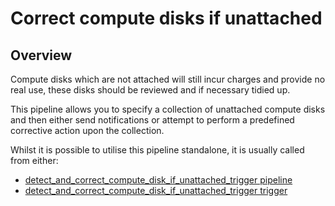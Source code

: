 # Correct compute disks if unattached

## Overview

Compute disks which are not attached will still incur charges and provide no real use, these disks should be reviewed and if necessary tidied up.

This pipeline allows you to specify a collection of unattached compute disks and then either send notifications or attempt to perform a predefined corrective action upon the collection.

Whilst it is possible to utilise this pipeline standalone, it is usually called from either:
- [detect_and_correct_compute_disk_if_unattached_trigger pipeline](https://hub.flowpipe.io/mods/turbot/aws_thrifty/pipelines/aws_thrifty.pipeline.detect_and_correct_compute_disk_if_unattached_trigger)
- [detect_and_correct_compute_disk_if_unattached_trigger trigger](https://hub.flowpipe.io/mods/turbot/aws_thrifty/triggers/aws_thrifty.trigger.query.detect_and_correct_compute_disk_if_unattached_trigger)